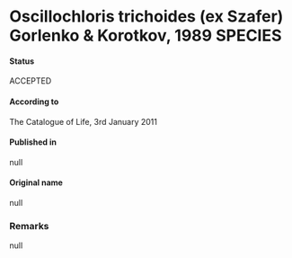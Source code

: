 # Oscillochloris trichoides (ex Szafer) Gorlenko & Korotkov, 1989 SPECIES

#### Status
ACCEPTED

#### According to
The Catalogue of Life, 3rd January 2011

#### Published in
null

#### Original name
null

### Remarks
null